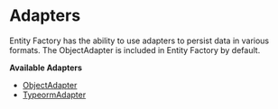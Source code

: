 # Adapters

Entity Factory has the ability to use adapters to persist data in various
formats. The ObjectAdapter is included in Entity Factory by default.

**Available Adapters**

-   [ObjectAdapter](../adapters/object-adapter.md)
-   [TypeormAdapter](../adapters/typeorm-adapter.md)
